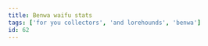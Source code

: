 ```yaml
---
title: Benwa waifu stats
tags: ['for you collectors', 'and lorehounds', 'benwa']
id: 62
---
```

    